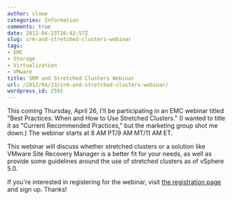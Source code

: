 ```yaml
---
author: slowe
categories: Information
comments: true
date: 2012-04-23T16:42:57Z
slug: srm-and-stretched-clusters-webinar
tags:
- EMC
- Storage
- Virtualization
- VMware
title: SRM and Stretched Clusters Webinar
url: /2012/04/23/srm-and-stretched-clusters-webinar/
wordpress_id: 2591
---
```


This coming Thursday, April 26, I'll be participating in an EMC webinar titled "Best Practices: When and How to Use Stretched Clusters." (I wanted to title it as "Current Recommended Practices," but the marketing group shot me down.) The webinar starts at 8 AM PT/9 AM MT/11 AM ET.

This webinar will discuss whether stretched clusters or a solution like VMware Site Recovery Manager is a better fit for your needs, as well as provide some guidelines around the use of stretched clusters as of vSphere 5.0.

If you're interested in registering for the webinar, visit [the registration page](http://ow.ly/as4Q4) and sign up. Thanks!
